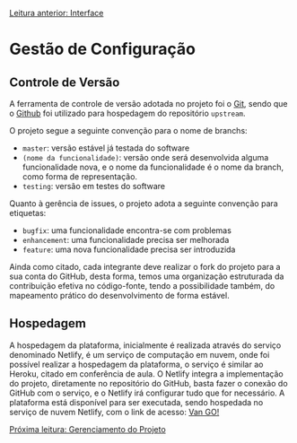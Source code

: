 [Leitura anterior: Interface](/docs/3-Interface.md)

# Gestão de Configuração

## Controle de Versão

A ferramenta de controle de versão adotada no projeto foi o
[Git](https://git-scm.com/), sendo que o [Github](https://github.com)
foi utilizado para hospedagem do repositório `upstream`.

O projeto segue a seguinte convenção para o nome de branchs:

- `master`: versão estável já testada do software
- `(nome da funcionalidade)`: versão onde será desenvolvida alguma funcionalidade nova, e o nome da funcionalidade é o nome da branch, como forma de representação.
- `testing`: versão em testes do software


Quanto à gerência de issues, o projeto adota a seguinte convenção para
etiquetas:

- `bugfix`: uma funcionalidade encontra-se com problemas
- `enhancement`: uma funcionalidade precisa ser melhorada
- `feature`: uma nova funcionalidade precisa ser introduzida

Ainda como citado, cada integrante deve realizar o fork do projeto para
a sua conta do GitHub, desta forma, temos uma organização estruturada da
contribuição efetiva no código-fonte, tendo a possibilidade também, do
mapeamento prático do desenvolvimento de forma estável.

## Hospedagem

A hospedagem da plataforma, inicialmente é realizada através do serviço denominado Netlify, é um serviço de computação em nuvem, onde foi possível realizar a hospedagem da plataforma, o serviço é similar ao Heroku, citado em conferência de aula. O Netlify integra a implementação do projeto, diretamente no repositório do GitHub, basta fazer o conexão do GitHub com o serviço, e o Netlify irá configurar tudo que for necessário.
A plataforma está disponível para ser executada, sendo hospedada no serviço de nuvem Netlify, com o link de acesso: [Van GO!](https://van-go.netlify.app/)

[Próxima leitura: Gerenciamento do Projeto](/docs/5-Gerenciamento-Projeto.md)